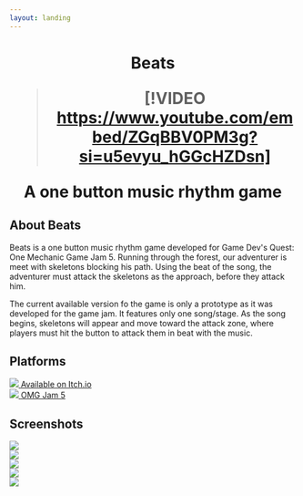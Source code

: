 ```yaml
---
layout: landing
---
```


<h1 align="center">

Beats

> [!VIDEO https://www.youtube.com/embed/ZGqBBV0PM3g?si=u5evyu_hGGcHZDsn]

A one button music rhythm game

</h1>

## About Beats
Beats is a one button music rhythm game developed for Game Dev's Quest: One Mechanic Game Jam 5. Running through the forest, our adventurer is meet with skeletons blocking his path. Using the beat of the song, the adventurer must attack the skeletons as the approach, before they attack him.

The current available version fo the game is only a prototype as it was developed for the game jam. It features only one song/stage. As the song begins, skeletons will appear and move toward the attack zone, where players must hit the button to attack them in beat with the music.

## Platforms

<div class="row">
    <div class="col-12 col-md-4">
        <a class="platform-button button-itch" href="https://manbeardgames.itch.io/beats" target="_blank">
            <img src="/images/platforms/itch.png" class="platform-image"/>
            <span class="platform-label">Available on Itch.io</span>
        </a>
    </div>
        <div class="col-12 col-md-4">
        <a class="platform-button button-gdq" href="https://itch.io/jam/omgjam5/rate/326293" target="_blank">
            <img src="/images/platforms/gdq.png" class="platform-image"/>
            <span class="platform-label">OMG Jam 5</span>
        </a>
    </div>
</div>

## Screenshots

<div class="row">
    <div class="col-12 col-md-4">
        <img src="/images/games/beats/screenshot_01.png" />
    </div>
    <div class="col-12 col-md-4">
        <img src="/images/games/beats/screenshot_02.png" />
    </div>
    <div class="col-12 col-md-4">
        <img src="/images/games/beats/screenshot_03.png" />
    </div>
    <div class="col-12 col-md-4">
        <img src="/images/games/beats/screenshot_04.png" />
    </div>
    <div class="col-12 col-md-4">
        <img src="/images/games/beats/screenshot_05.png" />
    </div>
</div>

